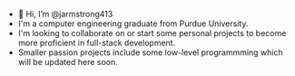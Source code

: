 - 👋 Hi, I’m @jarmstrong413
- I'm a computer engineering graduate from Purdue University.
- I'm looking to collaborate on or start some personal projects to become more proficient in full-stack development.
- Smaller passion projects include some low-level programmming which will be updated here soon.

<!---
jarmstrong413/jarmstrong413 is a ✨ special ✨ repository because its `README.md` (this file) appears on your GitHub profile.
You can click the Preview link to take a look at your changes.
--->

